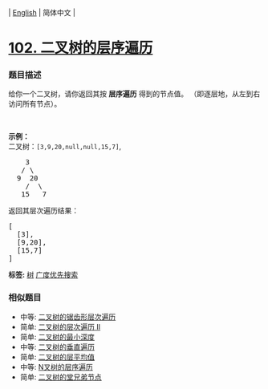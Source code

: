 | [English](README_EN.md) | 简体中文 |

# [102. 二叉树的层序遍历](https://leetcode-cn.com/problems/binary-tree-level-order-traversal)
 ### 题目描述
<p>给你一个二叉树，请你返回其按 <strong>层序遍历</strong> 得到的节点值。 （即逐层地，从左到右访问所有节点）。</p>

<p>&nbsp;</p>

<p><strong>示例：</strong><br>
二叉树：<code>[3,9,20,null,null,15,7]</code>,</p>

<pre>    3
   / \
  9  20
    /  \
   15   7
</pre>

<p>返回其层次遍历结果：</p>

<pre>[
  [3],
  [9,20],
  [15,7]
]
</pre>

**标签:**  [树](https://leetcode-cn.com/tag/tree) [广度优先搜索](https://leetcode-cn.com/tag/breadth-first-search) 
 ### 相似题目
- 中等:	[二叉树的锯齿形层次遍历](https://leetcode-cn.com/problems/binary-tree-zigzag-level-order-traversal) 
- 简单:	[二叉树的层次遍历 II](https://leetcode-cn.com/problems/binary-tree-level-order-traversal-ii) 
- 简单:	[二叉树的最小深度](https://leetcode-cn.com/problems/minimum-depth-of-binary-tree) 
- 中等:	[二叉树的垂直遍历](https://leetcode-cn.com/problems/binary-tree-vertical-order-traversal) 
- 简单:	[二叉树的层平均值](https://leetcode-cn.com/problems/average-of-levels-in-binary-tree) 
- 中等:	[N叉树的层序遍历](https://leetcode-cn.com/problems/n-ary-tree-level-order-traversal) 
- 简单:	[二叉树的堂兄弟节点](https://leetcode-cn.com/problems/cousins-in-binary-tree) 

